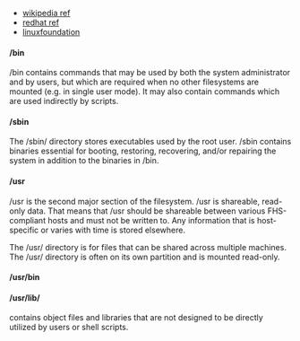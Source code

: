 - [wikipedia ref](https://en.wikipedia.org/wiki/Filesystem_Hierarchy_Standard)
- [redhat ref](https://access.redhat.com/documentation/en-us/red_hat_enterprise_linux/4/html/reference_guide/s1-filesystem-fhs)
- [linuxfoundation](https://refspecs.linuxfoundation.org/FHS_3.0/fhs/ch03s04.html)


#### /bin
/bin contains commands that may be used by both the system administrator and by users,
but which are required when no other filesystems are mounted (e.g. in single user mode).
It may also contain commands which are used indirectly by scripts.

#### /sbin
The /sbin/ directory stores executables used by the root user. 
/sbin contains binaries essential for booting, restoring, recovering, and/or repairing the system in addition to the binaries in /bin.


#### /usr
/usr is the second major section of the filesystem. /usr is shareable, read-only data.
That means that /usr should be shareable between various FHS-compliant hosts and must not be written to.
Any information that is host-specific or varies with time is stored elsewhere.

The /usr/ directory is for files that can be shared across multiple machines.
The /usr/ directory is often on its own partition and is mounted read-only. 

#### /usr/bin

#### /usr/lib/
contains object files and libraries that are not designed to be directly utilized by users or shell scripts. 
